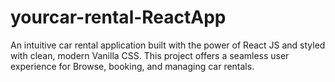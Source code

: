 # yourcar-rental-ReactApp
An intuitive car rental application built with the power of React JS and styled with clean, modern Vanilla CSS. This project offers a seamless user experience for Browse, booking, and managing car rentals.
